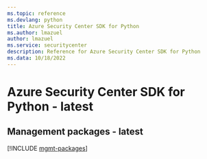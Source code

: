 ```yaml
---
ms.topic: reference
ms.devlang: python
title: Azure Security Center SDK for Python
ms.author: lmazuel
author: lmazuel
ms.service: securitycenter
description: Reference for Azure Security Center SDK for Python
ms.data: 10/18/2022
---
```

# Azure Security Center SDK for Python - latest

## Management packages - latest
[!INCLUDE [mgmt-packages](security-center-mgmt-index.md)]
